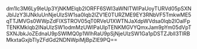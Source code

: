dm1lc3M6Ly9leUp3YjNKMElqb2lORFF6SWl3aWNITWlPaUoyTURVd05pSXNJblJzY3lJNkluUnNjeUlzSW1sa0lqb2lZV1E0TURZME9EY3RNbVF5TmkwME5qTTJMVGs0WWpZdFlXSTROV05qT0RVeU1XWTNJaXdpWVdsa0lqb2lOalFpTENKMklqb2lNaUlzSW1odmMzUWlPaUlpTENKMGVYQmxJam9pYm05dVpTSXNJbkJoZEdnaU9pSWlMQ0p1WlhRaU9pSjNjeUlzSW1Ga1pDSTZJbll3TlRBMkxtaGxjbTlyZFdGd2NDNWpiMjBpZlE9PQ==
